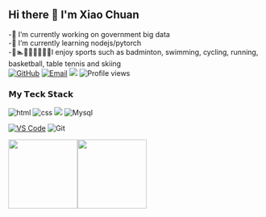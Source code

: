 ## Hi there 👋 I'm Xiao Chuan


-🔭 I’m currently working on government big data <br>
-🌱 I’m currently learning nodejs/pytorch<br>
-🏸🏊🚴‍♀️🏃🏀🏓🎿I enjoy sports such as badminton, swimming, cycling, running, basketball, table tennis and skiing<br>
[![GitHub](https://img.shields.io/badge/GitHub-181717?style=plastic&logo=github&logoColor=white)](https://github.com/carljings)
[![Email](https://img.shields.io/badge/QQEmail-ea4335?style=plastic&logo=Mail.Ru)](895784156@qq.com)
[![](https://img.shields.io/badge/CSDN-carljings-blue.svg)](https://blog.csdn.net/carljings)
![Profile views](https://views.whatilearened.today/views/github/carljings/views.svg)

<!--<img align="right" src="https://github-readme-stats.vercel.app/api?username=carljings&show_icons=true&icon_color=805AD5&text_color=000&bg_color=ffffff&hide_title=true" /> -->

### 𝗠𝘆 𝗧𝗲𝗰𝗸 𝗦𝘁𝗮𝗰𝗸



![html](https://img.shields.io/badge/-html-E34F26?style=plastic&logo=html5&logoColor=white)
![css](https://img.shields.io/badge/-css-1572B6?style=plastic&logo=css3)
![](https://img.shields.io/badge/JavaScript-red?style=plastic&logo=javascript) 
![Mysql](https://img.shields.io/badge/MySQL-blue?style=plastic&logo=mysql&logoColor=black)

[![VS Code](https://img.shields.io/badge/-VS%20Code-007ACC?style=plastic&logo=visual-studio-code)](https://linweiqian.github.io/linweiqianBlog/)
![Git](https://img.shields.io/badge/-Git-f05032?style=plastic&logo=Git&logoColor=white)

<span><img src="https://github-readme-stats.vercel.app/api/top-langs/?username=carljings&layout=compact" height="137px" /></span><span><img height="137px" src="https://github-readme-stats.vercel.app/api?username=carljings&hide_title=true&hide_border=true&show_icons=trueline_height=21&text_color=000&icon_color=000&bg_color=0,ea6161,ffc64d,fffc4d,52fa5a&theme=graywhite" /> </span>

